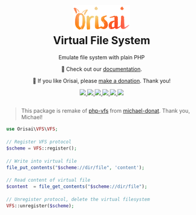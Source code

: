 <h1 align="center">
	<img src="https://github.com/orisai/.github/blob/main/images/repo_title.png?raw=true" alt="Orisai"/>
	<br/>
	Virtual File System
</h1>

<p align="center">
    Emulate file system with plain PHP
</p>

<p align="center">
	📄 Check out our <a href="docs/README.md">documentation</a>.
</p>

<p align="center">
	💸 If you like Orisai, please <a href="https://orisai.dev/sponsor">make a donation</a>. Thank you!
</p>

<p align="center">
	<a href="https://github.com/orisai/vfs/actions?query=workflow%3Aci">
		<img src="https://github.com/orisai/vfs/workflows/ci/badge.svg">
	</a>
	<a href="https://coveralls.io/r/orisai/vfs">
		<img src="https://badgen.net/coveralls/c/github/orisai/vfs/v1.x?cache=300">
	</a>
	<a href="https://dashboard.stryker-mutator.io/reports/github.com/orisai/vfs/v1.x">
		<img src="https://badge.stryker-mutator.io/github.com/orisai/vfs/v1.x">
	</a>
	<a href="https://packagist.org/packages/orisai/vfs">
		<img src="https://badgen.net/packagist/dt/orisai/vfs?cache=3600">
	</a>
	<a href="https://packagist.org/packages/orisai/vfs">
		<img src="https://badgen.net/packagist/v/orisai/vfs?cache=3600">
	</a>
	<a href="https://choosealicense.com/licenses/mit/">
		<img src="https://badgen.net/badge/license/MIT/blue?cache=3600">
	</a>
<p>

##

> This package is remake of [php-vfs](https://github.com/michael-donat/php-vfs) from [michael-donat](https://github.com/michael-donat/php-vfs). Thank you, Michael!

```php
use Orisai\VFS\VFS;

// Register VFS protocol
$scheme = VFS::register();

// Write into virtual file
file_put_contents("$scheme://dir/file", 'content');

// Read content of virtual file
$content  = file_get_contents("$scheme://dir/file");

// Unregister protocol, delete the virtual filesystem
VFS::unregister($scheme);
```
